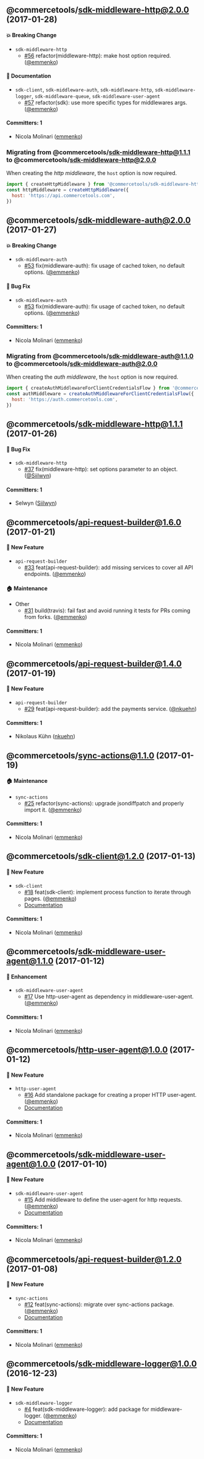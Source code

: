 ## @commercetools/sdk-middleware-http@2.0.0 (2017-01-28)

#### :boom: Breaking Change
* `sdk-middleware-http`
  * [#56](https://github.com/commercetools/nodejs/pull/56) refactor(middleware-http): make host option required. ([@emmenko](https://github.com/emmenko))

#### :memo: Documentation
* `sdk-client`, `sdk-middleware-auth`, `sdk-middleware-http`, `sdk-middleware-logger`, `sdk-middleware-queue`, `sdk-middleware-user-agent`
  * [#57](https://github.com/commercetools/nodejs/pull/57) refactor(sdk): use more specific types for middlewares args. ([@emmenko](https://github.com/emmenko))

#### Committers: 1
- Nicola Molinari ([emmenko](https://github.com/emmenko))

### Migrating from @commercetools/sdk-middleware-http@1.1.1 to @commercetools/sdk-middleware-http@2.0.0
When creating the _http middleware_, the `host` option is now required.

```js
import { createHttpMiddleware } from '@commercetools/sdk-middleware-http'
const httpMiddleware = createHttpMiddleware({
  host: 'https://api.commercetools.com',
})
```


## @commercetools/sdk-middleware-auth@2.0.0 (2017-01-27)

#### :boom: Breaking Change
* `sdk-middleware-auth`
  * [#53](https://github.com/commercetools/nodejs/pull/53) fix(middleware-auth): fix usage of cached token, no default options. ([@emmenko](https://github.com/emmenko))

#### :bug: Bug Fix
* `sdk-middleware-auth`
  * [#53](https://github.com/commercetools/nodejs/pull/53) fix(middleware-auth): fix usage of cached token, no default options. ([@emmenko](https://github.com/emmenko))

#### Committers: 1
- Nicola Molinari ([emmenko](https://github.com/emmenko))

### Migrating from @commercetools/sdk-middleware-auth@1.1.0 to @commercetools/sdk-middleware-auth@2.0.0
When creating the _auth middleware_, the `host` option is now required.

```js
import { createAuthMiddlewareForClientCredentialsFlow } from '@commercetools/sdk-middleware-auth'
const authMiddleware = createAuthMiddlewareForClientCredentialsFlow({
  host: 'https://auth.commercetools.com',
})
```

## @commercetools/sdk-middleware-http@1.1.1 (2017-01-26)

#### :memo: Bug Fix
* `sdk-middleware-http`
  * [#37](https://github.com/commercetools/nodejs/pull/37) fix(middleware-http): set options parameter to an object. ([@Siilwyn](https://github.com/Siilwyn))

#### Committers: 1
- Selwyn ([Siilwyn](https://github.com/Siilwyn))



## @commercetools/api-request-builder@1.6.0 (2017-01-21)

#### :rocket: New Feature
* `api-request-builder`
  * [#33](https://github.com/commercetools/nodejs/pull/33) feat(api-request-builder): add missing services to cover all API endpoints. ([@emmenko](https://github.com/emmenko))

#### :house: Maintenance
* Other
  * [#31](https://github.com/commercetools/nodejs/pull/31) build(travis): fail fast and avoid running it tests for PRs coming from forks. ([@emmenko](https://github.com/emmenko))

#### Committers: 1
- Nicola Molinari ([emmenko](https://github.com/emmenko))


## @commercetools/api-request-builder@1.4.0 (2017-01-19)

#### :rocket: New Feature
* `api-request-builder`
  * [#29](https://github.com/commercetools/nodejs/pull/29) feat(api-request-builder): add the payments service. ([@nkuehn](https://github.com/nkuehn))

#### Committers: 1
- Nikolaus Kühn ([nkuehn](https://github.com/nkuehn))


## @commercetools/sync-actions@1.1.0 (2017-01-19)

#### :house: Maintenance
* `sync-actions`
  * [#25](https://github.com/commercetools/nodejs/pull/25) refactor(sync-actions): upgrade jsondiffpatch and properly import it. ([@emmenko](https://github.com/emmenko))

#### Committers: 1
- Nicola Molinari ([emmenko](https://github.com/emmenko))


## @commercetools/sdk-client@1.2.0 (2017-01-13)

#### :rocket: New Feature
* `sdk-client`
  * [#18](https://github.com/commercetools/nodejs/pull/18) feat(sdk-client): implement process function to iterate through pages. ([@emmenko](https://github.com/emmenko))
  * [Documentation](https://commercetools.github.io/nodejs/docs/sdk/api/createClient.html#processrequest-processfn-options)

#### Committers: 1
- Nicola Molinari ([emmenko](https://github.com/emmenko))


## @commercetools/sdk-middleware-user-agent@1.1.0 (2017-01-12)

#### :nail_care: Enhancement
* `sdk-middleware-user-agent`
  * [#17](https://github.com/commercetools/nodejs/pull/17) Use http-user-agent as dependency in middleware-user-agent. ([@emmenko](https://github.com/emmenko))

#### Committers: 1
- Nicola Molinari ([emmenko](https://github.com/emmenko))


## @commercetools/http-user-agent@1.0.0 (2017-01-12)

#### :rocket: New Feature
* `http-user-agent`
  * [#16](https://github.com/commercetools/nodejs/pull/16) Add standalone package for creating a proper HTTP user-agent. ([@emmenko](https://github.com/emmenko))
  * [Documentation](https://commercetools.github.io/nodejs/docs/sdk/api/#http-user-agent)

#### Committers: 1
- Nicola Molinari ([emmenko](https://github.com/emmenko))


## @commercetools/sdk-middleware-user-agent@1.0.0 (2017-01-10)

#### :rocket: New Feature
* `sdk-middleware-user-agent`
  * [#15](https://github.com/commercetools/nodejs/pull/15) Add middleware to define the user-agent for http requests. ([@emmenko](https://github.com/emmenko))
  * [Documentation](https://commercetools.github.io/nodejs/docs/sdk/api/#sdk-middleware-user-agent)

#### Committers: 1
- Nicola Molinari ([emmenko](https://github.com/emmenko))


## @commercetools/api-request-builder@1.2.0 (2017-01-08)

#### :rocket: New Feature
* `sync-actions`
  * [#12](https://github.com/commercetools/nodejs/pull/12) feat(sync-actions): migrate over sync-actions package. ([@emmenko](https://github.com/emmenko))
  * [Documentation](https://commercetools.github.io/nodejs/docs/sdk/api/#sync-actions)

#### Committers: 1
- Nicola Molinari ([emmenko](https://github.com/emmenko))


## @commercetools/sdk-middleware-logger@1.0.0 (2016-12-23)

#### :rocket: New Feature
* `sdk-middleware-logger`
  * [#4](https://github.com/commercetools/nodejs/pull/4) feat(sdk-middleware-logger): add package for middleware-logger. ([@emmenko](https://github.com/emmenko))
  * [Documentation]( https://commercetools.github.io/nodejs/docs/sdk/api/#sdk-middleware-logger)

#### Committers: 1
- Nicola Molinari ([emmenko](https://github.com/emmenko))
